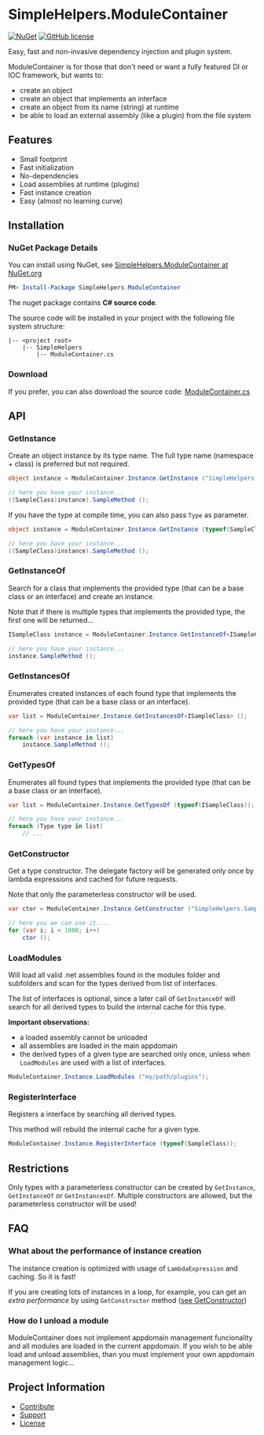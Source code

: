 SimpleHelpers.ModuleContainer
===========

[![NuGet](https://img.shields.io/nuget/v/SimpleHelpers.ModuleContainer.svg?maxAge=1200&style=flat-square)](https://www.nuget.org/packages/SimpleHelpers.ModuleContainer/)
[![GitHub license](https://img.shields.io/badge/license-MIT-brightgreen.svg?maxAge=3600&style=flat-square)](https://raw.githubusercontent.com/khalidsalomao/SimpleHelpers.Net/master/SimpleHelpers/LICENSE.txt)

Easy, fast and non-invasive dependency injection and plugin system.

ModuleContainer is for those that don't need or want a fully featured DI or IOC framework, but wants to:

* create an object
* create an object that implements an interface
* create an object from its name (string) at runtime
* be able to load an external assembly (like a plugin) from the file system


Features
--------

* Small footprint
* Fast initialization
* No-dependencies
* Load assemblies at runtime (plugins)
* Fast instance creation
* Easy (almost no learning curve)


Installation
------------

### NuGet Package Details

You can install using NuGet, see [SimpleHelpers.ModuleContainer at NuGet.org](https://www.nuget.org/packages/SimpleHelpers.ModuleContainer/)

```powershell
PM> Install-Package SimpleHelpers.ModuleContainer
```

The nuget package contains **C# source code**.

The source code will be installed in your project with the following file system structure:

```
|-- <project root>
    |-- SimpleHelpers
        |-- ModuleContainer.cs
```

### Download

If you prefer, you can also download the source code: [ModuleContainer.cs](https://raw.githubusercontent.com/khalidsalomao/SimpleHelpers.Net/master/SimpleHelpers/ModuleContainer.cs)


API
--------

### GetInstance

Create an object instance by its type name. The full type name (namespace + class) is preferred but not required.

```csharp
object instance = ModuleContainer.Instance.GetInstance ("SimpleHelpers.SampleClass");

// here you have your instance...
((SampleClass)instance).SampleMethod ();
```

If you have the type at compile time, you can also pass `Type` as parameter.

```csharp
object instance = ModuleContainer.Instance.GetInstance (typeof(SampleClass));

// here you have your instance...
((SampleClass)instance).SampleMethod ();
```


### GetInstanceOf

Search for a class that implements the provided type (that can be a base class or an interface) and create an instance.

Note that if there is multiple types that implements the provided type, the first one will be returned...

```csharp
ISampleClass instance = ModuleContainer.Instance.GetInstanceOf<ISampleClass> ();

// here you have your instance...
instance.SampleMethod ();
```


### GetInstancesOf

Enumerates created instances of each found type that implements the provided type (that can be a base class or an interface).

```csharp
var list = ModuleContainer.Instance.GetInstancesOf<ISampleClass> ();

// here you have your instance...
foreach (var instance in list)
    instance.SampleMethod ();
```


### GetTypesOf

Enumerates all found types that implements the provided type (that can be a base class or an interface).

```csharp
var list = ModuleContainer.Instance.GetTypesOf (typeof(ISampleClass));

// here you have your instance...
foreach (Type type in list)
    // ...
```


### GetConstructor

Get a type constructor. The delegate factory will be generated only once by lambda expressions and cached for future requests.

Note that only the parameterless constructor will be used.

```csharp
var ctor = ModuleContainer.Instance.GetConstructor ("SimpleHelpers.SampleClass");

// here you we can use it....
for (var i; i < 1000; i++)
    ctor ();
```


### LoadModules

Will load all valid .net assemblies found in the modules folder and subfolders and scan for the types derived from list of interfaces.

The list of interfaces is optional, since a later call of `GetInstanceOf` will search for all derived types to build the internal cache for this type.

**Important observations:**

* a loaded assembly cannot be unloaded
* all assemblies are loaded in the main appdomain
* the derived types of a given type are searched only once, unless when `LoadModules` are used with a list of interfaces.

```csharp
ModuleContainer.Instance.LoadModules ("my/path/plugins");
```


### RegisterInterface

Registers a interface by searching all derived types.

This method will rebuild the internal cache for a given type.

```csharp
ModuleContainer.Instance.RegisterInterface (typeof(SampleClass));
```


Restrictions
------------

Only types with a parameterless constructor can be created by `GetInstance`, `GetInstanceOf` or `GetInstancesOf`.
Multiple constructors are allowed, but the parameterless constructor will be used!


FAQ
---

### What about the performance of instance creation

The instance creation is optimized with usage of `LambdaExpression` and caching. So it is fast!

If you are creating lots of instances in a loop, for example, you can get an *extra performance* by using `GetConstructor` method ([see GetConstructor](#GetConstructor))


### How do I unload a module

ModuleContainer does not implement appdomain management funcionality and all modules are loaded in the current appdomain.
If you wish to be able load and unload assemblies, than you must implement your own appdomain management logic...


Project Information
-------------------

* [Contribute](../#contribute)
* [Support](../#support)
* [License](../#license)
